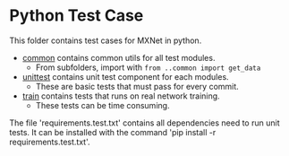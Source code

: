 Python Test Case
================
This folder contains test cases for MXNet in python.

* [common](common) contains common utils for all test modules.
  - From subfolders, import with ```from ..common import get_data```
* [unittest](unittest) contains unit test component for each modules.
  - These are basic tests that must pass for every commit.
* [train](train) contains tests that runs on real network training.
  - These tests can be time consuming.

The file 'requirements.test.txt' contains all dependencies need to run unit tests.  It can be
installed with the command 'pip install -r requirements.test.txt'.

